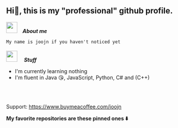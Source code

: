 ## Hi👋, this is my "professional" github profile.

<img src="https://media.giphy.com/media/ObNTw8Uzwy6KQ/giphy.gif" width="30px">&emsp;***About me***

`My name is joojn if you haven't noticed yet`
<br><br>
<img src="https://media.giphy.com/media/xT77Y1T0zY1gR5qe5O/giphy.gif" width="30px" sty> &emsp;***Stuff***

- I'm currently learning nothing
- I'm fluent in Java 😘, JavaScript, Python, C# and (C++)

<br><br>

Support: https://www.buymeacoffee.com/joojn

**My favorite repositories are these pinned ones ⬇️**
